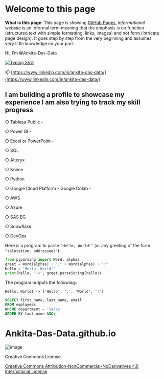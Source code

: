 # Welcome to this page

**What is this page:** This page is showing [GitHub Pages](https://pages.github.com), *Informational website* is an informal term meaning that the emphasis is on
function (structured text with simple formatting, links, images) and not form (intricate page design). It goes step by step from the very beginning
and assumes very little knowledge on your part.

Hi, I’m @Ankita-Das-Data

[![Typing SVG](https://readme-typing-svg.demolab.com/?lines=I+am+building+a+profile+to+showcase;Please+have+patience)](https://git.io/typing-svg)

📫 [https://www.linkedin.com/in/ankita-das-data/](https://www.linkedin.com/in/ankita-das-data/)

I am building a profile to showcase my experience
I am also trying to track my skill progress
-----------------------------------------------------------------------------------

○   Tableau Public -        

○   Power BI -              
                            
○   Excel or PowerPoint -    

○   SQL

○   Alteryx

○   Knime

○   Python

○   Google Cloud Platform - Google Colab - 

○   AWS

○   Azure

○   SAS EG

○   Snowflake

○   DevOps

Here is a program to parse ``"Hello, World!"`` (or any greeting of the form
``"salutation, addressee!"``):

```python
from pyparsing import Word, alphas
greet = Word(alphas) + "," + Word(alphas) + "!"
hello = "Hello, World!"
print(hello, "->", greet.parseString(hello))
```

The program outputs the following::

    Hello, World! -> ['Hello', ',', 'World', '!']

```sql
SELECT first_name, last_name, email
FROM employees
WHERE department = 'Sales'
ORDER BY last_name ASC;
```

<!---
AnkitaDasData/AnkitaDasData is a ✨ special ✨ repository because its `README.md` (this file) appears on your GitHub profile.
You can click the Preview link to take a look at your changes.
--->
# Ankita-Das-Data.github.io
![image](https://github.com/user-attachments/assets/95a39b19-6afa-45f5-a038-2780c7e21937)

Creative Commons License 

[Creative Commons Attribution-NonCommercial-NoDerivatives 4.0 International License](https://creativecommons.org/licenses/by-nc-nd/4.0/)


